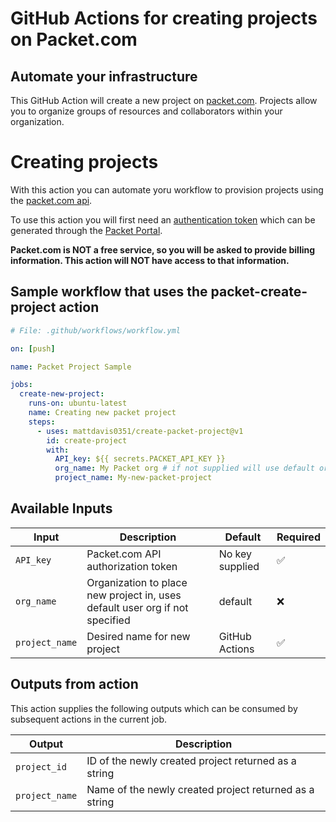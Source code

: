 # GitHub Actions for creating projects on Packet.com

## Automate your infrastructure

This GitHub Action will create a new project on [packet.com](https://packet.com). Projects allow you to organize groups of resources and collaborators within your organization.

# Creating projects

With this action you can automate yoru workflow to provision projects using the [packet.com api](https://api.packet.net).

To use this action you will first need an [authentication token](https://www.packet.com/developers/api/authentication/) which can be generated through the [Packet Portal](https://app.packet.net/login?redirect=%2F%3F__woopraid%3DjUPDKi0tqtym).

**Packet.com is NOT a free service, so you will be asked to provide billing information. This action will NOT have access to that information.**

## Sample workflow that uses the packet-create-project action

```yaml
# File: .github/workflows/workflow.yml

on: [push]

name: Packet Project Sample

jobs:
  create-new-project:
    runs-on: ubuntu-latest
    name: Creating new packet project
    steps:
      - uses: mattdavis0351/create-packet-project@v1
        id: create-project
        with:
          API_key: ${{ secrets.PACKET_API_KEY }}
          org_name: My Packet org # if not supplied will use default org for API key
          project_name: My-new-packet-project
```

## Available Inputs

| Input          | Description                                                                  | Default         | Required           |
| -------------- | ---------------------------------------------------------------------------- | --------------- | ------------------ |
| `API_key`      | Packet.com API authorization token                                           | No key supplied | :white_check_mark: |
| `org_name`     | Organization to place new project in, uses default user org if not specified | default         | :x:                |
| `project_name` | Desired name for new project                                                 | GitHub Actions  | :white_check_mark: |

## Outputs from action

This action supplies the following outputs which can be consumed by subsequent actions in the current job.

| Output         | Description                                            |
| -------------- | ------------------------------------------------------ |
| `project_id`   | ID of the newly created project returned as a string   |
| `project_name` | Name of the newly created project returned as a string |
